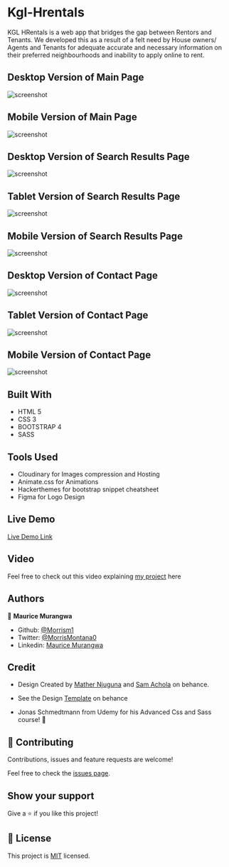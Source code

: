 # Kgl-Hrentals

KGL HRentals is a web app that bridges the gap between Rentors and Tenants. We developed this as a result of a felt need by House owners/ Agents and Tenants for adequate accurate and necessary information on their preferred neighbourhoods and inability to apply online to rent.

## Desktop Version of Main Page

![screenshot](https://res.cloudinary.com/morrism1/image/upload/q_auto:eco/v1586551028/Desktop_hm9ax8.png)

## Mobile Version of Main Page

![screenshot](https://res.cloudinary.com/morrism1/image/upload/c_scale,q_auto:eco,w_348/q_auto:eco/v1586551259/Phone_zuon1x.png)

## Desktop Version of Search Results Page

![screenshot](https://res.cloudinary.com/morrism1/image/upload/q_auto:eco/v1586551111/Search_ens8pl.png)

## Tablet Version of Search Results Page

![screenshot](https://res.cloudinary.com/morrism1/image/upload/c_scale,q_auto:eco,w_348/q_auto:eco/v1586551342/Search-Tablet_agfgot.png)

## Mobile Version of Search Results Page

![screenshot](https://res.cloudinary.com/morrism1/image/upload/c_scale,q_auto:eco,w_348/q_auto:eco/v1586550683/Search-phone_ndhkrn.png)

## Desktop Version of Contact Page

![screenshot](https://res.cloudinary.com/morrism1/image/upload/q_auto:eco/v1586550527/Contact_b9nk9e.png)

## Tablet Version of Contact Page

![screenshot](https://res.cloudinary.com/morrism1/image/upload/c_scale,q_auto:eco,w_348/q_auto:eco/v1586550703/Contact-Tab_g1wq2z.png)

## Mobile Version of Contact Page

![screenshot](https://res.cloudinary.com/morrism1/image/upload/c_scale,q_auto:eco,w_348/q_auto:eco/v1586550454/Contact-phone_ocboet.png)

## Built With

- HTML 5
- CSS 3
- BOOTSTRAP 4
- SASS

## Tools Used

- Cloudinary for Images compression and Hosting
- Animate.css for Animations
- Hackerthemes for bootstrap snippet cheatsheet
- Figma for Logo Design

## Live Demo

[Live Demo Link](https://morrism1.github.io/Kgl-Hrentals/)

## Video

Feel free to check out this video explaining [my project](https/example.com) here

## Authors

👤 **Maurice Murangwa**

- Github: [@Morrism1](https://github.com/Morrism1)
- Twitter: [@MorrisMontana0](https://twitter.com/MorrisMontana0)
- Linkedin: [Maurice Murangwa](https://www.linkedin.com/in/murangwa-maurice-769549140/)

## Credit

- Design Created by [Mather Njuguna](https://www.behance.net/mathewnjuguna) and [Sam Achola](https://www.behance.net/aweSam) on behance.
- See the Design [Template](https://www.behance.net/gallery/25563385/PatashuleKE) on behance

- Jonas Schmedtmann from Udemy for his Advanced Css and Sass course! 👏

## 🤝 Contributing

Contributions, issues and feature requests are welcome!

Feel free to check the [issues page](https://github.com/BrittanyBlake/Capstone-project-html/issues).

## Show your support

Give a ⭐️ if you like this project!

## 📝 License

This project is [MIT](lic.url) licensed.

